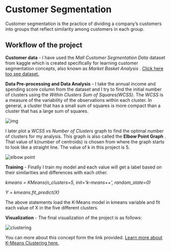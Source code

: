
# Customer Segmentation
Customer segmentation is the practice of dividing a company’s customers into groups that reflect similarity among customers in each group.

**Workflow of the project**
---

**Customer data** - I have used the *Mall Customer Segmentation Data* dataset from kaggle which is created specifically for learning customer segmentation concepts, also known as *Market Basket Analysis* . 
[Click here too see dataset. ](https://www.kaggle.com/datasets/vjchoudhary7/customer-segmentation-tutorial-in-python)


**Data Pre-processing and Data Analysis** - I take the annual income and spending score column from the dataset and I try to find the initial number of clusters using the *Within Clusters Sum of Squares(WCSS)*. The *WCSS* is a measure of the variability of the observations within each cluster. In general, a cluster that has a small sum of squares is more compact than a cluster that has a large sum of squares.

![img](https://149695847.v2.pressablecdn.com/wp-content/uploads/2019/08/4_wcss.png)

I later plot a *WCSS vs Number of Clusters* graph to find the optimal number of clusters for my analysis. This graph is also called the **Elbow Point Graph** . That value of k(number of centroids) is chosen from where the graph starts to look like a straight line. The value of k in this project is 5.

![elbow point](https://github.com/neeharika567/Customer_Segmentation/assets/111648731/7acd3a17-1bf0-424e-833b-93a62fbc238c)


**Training** - Finally I train my model and each value will get a label based on their similarities and differences with each other.

*kmeans = KMeans(n_clusters=5, init='k-means++', random_state=0)*

*Y = kmeans.fit_predict(X)*

The above statements load the K-Means model in kmeans variable and fit each value of X in the five different clusters.

**Visualization** - The final visualization of the project is as follows:

![clustering](https://github.com/neeharika567/Customer_Segmentation/assets/111648731/588fa963-8ca4-49f1-8055-83627b71589a)

You can more about this concept form the link provided.
[Learn more about K-Means Clustering here.](https://www.javatpoint.com/k-means-clustering-algorithm-in-machine-learning)













